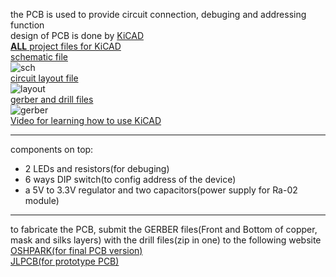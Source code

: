 
the PCB is used to provide circuit connection, debuging and addressing function  
design of PCB is done by [KiCAD](https://kicad.org/)  
[**ALL** project files for KiCAD](Lora2020_21.zip)  
[schematic file](Lora2020_21.sch)  
![sch](https://github.com/PequodMD/Upload/blob/278032360a0b57289a7eeacce4fd8d3fa8e4177a/images/imagesForLoRaLocalisationSystem/sch.png)  
[circuit layout file](Lora2020_21.kicad_pcb)  
![layout](https://github.com/PequodMD/Upload/blob/278032360a0b57289a7eeacce4fd8d3fa8e4177a/images/imagesForLoRaLocalisationSystem/layout.png)  
[gerber and drill files](Lora2020_21-gerbers3.zip)  
![gerber](https://github.com/PequodMD/Upload/blob/278032360a0b57289a7eeacce4fd8d3fa8e4177a/images/imagesForLoRaLocalisationSystem/gerber.png)  
[Video for learning how to use KiCAD](https://www.youtube.com/watch?v=vaCVh2SAZY4)
___
components on top:  
 + 2 LEDs and resistors(for debuging)
 + 6 ways DIP switch(to config address of the device)
 + a 5V to 3.3V regulator and two capacitors(power supply for Ra-02 module)
___
to fabricate the PCB, submit the GERBER files(Front and Bottom of copper, mask and silks layers) with the drill files(zip in one) to the following website  
[OSHPARK(for final PCB version)](https://oshpark.com/)  
[JLPCB(for prototype PCB)](https://jlcpcb.com/)
